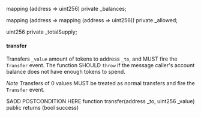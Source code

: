 mapping (address => uint256) private _balances;

mapping (address => mapping (address => uint256)) private _allowed;

uint256 private _totalSupply;

#### transfer

Transfers `_value` amount of tokens to address `_to`, and MUST fire the `Transfer` event.
The function SHOULD `throw` if the message caller's account balance does not have enough tokens to spend.

*Note* Transfers of 0 values MUST be treated as normal transfers and fire the `Transfer` event.

$ADD POSTCONDITION HERE
function transfer(address _to, uint256 _value) public returns (bool success)